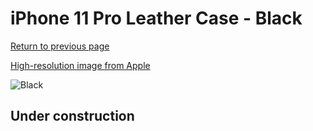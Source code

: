 # iPhone 11 Pro Leather Case - Black

[Return to previous page](/iphone_11)

[High-resolution image from Apple](https://store.storeimages.cdn-apple.com/8756/as-images.apple.com/is/MWYE2?wid=4500&hei=4500&fmt=png)

<div style="width: 500px"><img src="/everyphone/MWYE2.png" alt="Black"></div>

## Under construction
